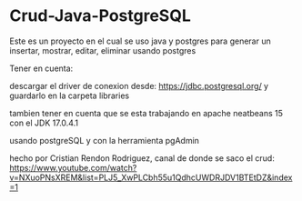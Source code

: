 # Crud-Java-PostgreSQL
Este es un proyecto en el cual se uso java y postgres para generar un insertar, mostrar, editar, eliminar usando postgres


Tener en cuenta:

descargar el driver de conexion desde: https://jdbc.postgresql.org/
y guardarlo en la carpeta libraries

tambien tener en cuenta que se esta trabajando en apache neatbeans 15
con el JDK 17.0.4.1

usando postgreSQL y con la herramienta pgAdmin

hecho por Cristian Rendon Rodriguez, canal de donde se saco el crud:
https://www.youtube.com/watch?v=NXuoPNsXREM&list=PLJ5_XwPLCbh55u1QdhcUWDRJDV1BTEtDZ&index=1


